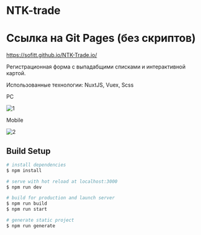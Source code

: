 # NTK-trade
# Ссылка на Git Pages (без скриптов)
https://sofitt.github.io/NTK-Trade.io/

Регистрационная форма с выпадабщими списками и интерактивной картой.

Использованные технологии:
NuxtJS,
Vuex,
Scss

PC

![1](https://user-images.githubusercontent.com/81359836/133272276-c57b0dbc-99e4-43f2-9969-db6581b8bb69.JPG)

Mobile

![2](https://user-images.githubusercontent.com/81359836/133272281-44cc2f82-79f1-44c6-b58d-ee7090c4ed34.JPG)


## Build Setup

```bash
# install dependencies
$ npm install

# serve with hot reload at localhost:3000
$ npm run dev

# build for production and launch server
$ npm run build
$ npm run start

# generate static project
$ npm run generate
```
